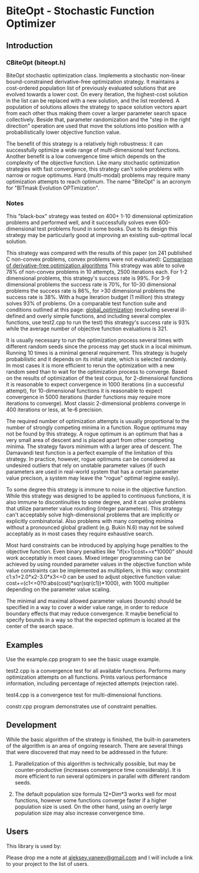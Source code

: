 # BiteOpt - Stochastic Function Optimizer #
## Introduction ##

### CBiteOpt (biteopt.h) ###

BiteOpt stochastic optimization class. Implements a stochastic non-linear
bound-constrained derivative-free optimization strategy. It maintains a
cost-ordered population list of previously evaluated solutions that are
evolved towards a lower cost. On every iteration, the highest-cost solution in
the list can be replaced with a new solution, and the list reordered. A
population of solutions allows the strategy to space solution vectors apart
from each other thus making them cover a larger parameter search space
collectively. Beside that, parameter randomization and the "step in the
right direction" operation are used that move the solutions into position
with a probabilistically lower objective function value.

The benefit of this strategy is a relatively high robustness: it can
successfully optimize a wide range of multi-dimensional test functions.
Another benefit is a low convergence time which depends on the complexity
of the objective function. Like many stochastic optimization strategies
with fast convergence, this strategy can't solve problems with narrow or
rogue optimums. Hard (multi-modal) problems may require many optimization
attempts to reach optimum. The name "BiteOpt" is an acronym for "BITmask
Evolution OPTimization".

### Notes ###

This "black-box" strategy was tested on 400+ 1-10 dimensional optimization
problems and performed well, and it successfully solves even 600-dimensional
test problems found in some books. Due to its design this strategy may be
particularly good at improving an existing sub-optimal local solution.

This strategy was compared with the results of this paper (on 241 published C
non-convex problems, convex problems were not evaluated): [Comparison of derivative-free optimization algorithms](http://archimedes.cheme.cmu.edu/?q=dfocomp)
This strategy was able to solve 78% of non-convex problems in 10 attempts, 2500
iterations each. For 1-2 dimensional problems, this strategy's success rate is
99%. For 3-9 dimensional problems the success rate is 70%, for 10-30
dimensional problems the success rate is 86%, for >30 dimensional problems the
success rate is 38%. With a huge iteration budget (1 million) this strategy
solves 93% of problems. On a comparable test function suite and conditions
outlined at this page: [global_optimization](http://infinity77.net/global_optimization/multidimensional.html)
(excluding several ill-defined and overly simple functions, and including
several complex functions, use test2.cpp to run the test) this strategy's
success rate is 93% while the average number of objective function evaluations
is 321.

It is usually necessary to run the optimization process several times with
different random seeds since the process may get stuck in a local minimum.
Running 10 times is a minimal general requirement. This strategy is hugely
probabilistic and it depends on its initial state, which is selected randomly.
In most cases it is more efficient to rerun the optimization with a new random
seed than to wait for the optimization process to converge. Based on the
results of optimization of the test corpus, for 2-dimensional functions it is
reasonable to expect convergence in 1000 iterations (in a successful attempt),
for 10-dimensional functions it is reasonable to expect convergence in 5000
iterations (harder functions may require more iterations to converge). Most
classic 2-dimensional problems converge in 400 iterations or less, at 1e-6
precision.

The required number of optimization attempts is usually proportional to the
number of strongly competing minima in a function. Rogue optimums may not be
found by this strategy. A rogue optimum is an optimum that has a very small
area of descent and is placed apart from other competing minima. The
strategy favors minimum with a larger area of descent. The Damavandi test
function is a perfect example of the limitation of this strategy. In practice,
however, rogue optimums can be considered as undesired outliers that rely on
unstable parameter values (if such parameters are used in real-world system
that has a certain parameter value precison, a system may leave the "rogue"
optimal regime easily).

To some degree this strategy is immune to noise in the objective function.
While this strategy was designed to be applied to continuous functions, it is
also immune to discontinuities to some degree, and it can solve problems that
utilize parameter value rounding (integer parameters). This strategy can't
acceptably solve high-dimensional problems that are implicitly or explicitly
combinatorial. Also problems with many competing minima without a pronounced
global gradient (e.g. Bukin N.6) may not be solved acceptably as in most cases
they require exhaustive search.

Most hard constraints can be introduced by applying huge penalties to the
objective function. Even binary penalties like "if(x>1)cost+=x\*10000"
should work acceptably in most cases. Mixed integer programming can be
achieved by using rounded parameter values in the objective function while
value constraints can be implemented as multipliers, in this way: constraint
c1:x1+2.0\*x2-3.0\*x3<=0 can be used to adjust objective function value:
cost+=(c1<=0?0:abs(cost)\*sqr(sqr(c1))\*1000), with 1000 multiplier
depending on the parameter value scaling.

The minimal and maximal allowed parameter values (bounds) should be specified
in a way to cover a wider value range, in order to reduce boundary effects
that may reduce convergence. It maybe beneficial to specify bounds in a way so
that the expected optimum is located at the center of the search space.

## Examples ##

Use the example.cpp program to see the basic usage example.

test2.cpp is a convergence test for all available functions. Performs many
optimization attempts on all functions. Prints various performance
information, including percentage of rejected attempts (rejection rate).

test4.cpp is a convergence test for multi-dimensional functions.

constr.cpp program demonstrates use of constraint penalties.

## Development ##

While the basic algorithm of the strategy is finished, the built-in parameters
of the algorithm is an area of ongoing research. There are several things that
were discovered that may need to be addressed in the future:

1. Parallelization of this algorithm is technically possible, but may be
counter-productive (increases convergence time considerably). It is more
efficient to run several optimizers in parallel with different random seeds.

2. The default population size formula 12+Dim*3 works well for most functions,
however some functions converge faster if a higher population size is used.
On the other hand, using an overly large population size may also increase
convergence time.

## Users ##
This library is used by:

Please drop me a note at aleksey.vaneev@gmail.com and I will include a link to
your project to the list of users.
